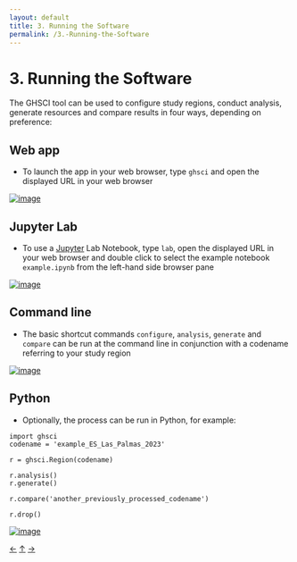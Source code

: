 ```yaml
---
layout: default
title: 3. Running the Software
permalink: /3.-Running-the-Software
---
```


# 3. Running the Software

The GHSCI tool can be used to configure study regions, conduct analysis, generate resources and compare results in four ways, depending on preference:

## Web app
- To launch the app in your web browser, type `ghsci` and open the displayed URL in your web browser

[![image](https://github.com/user-attachments/assets/b2556f24-a42d-46d4-a8d9-2c7aca30ba99)](https://youtu.be/QlsGSqIbb7M)

## Jupyter Lab
- To use a [Jupyter](https://jupyter.org/) Lab Notebook, type `lab`, open the displayed URL in your web browser and double click to select the example notebook `example.ipynb` from the left-hand side browser pane

[![image](https://github.com/user-attachments/assets/e8a4d1c2-f045-426c-8974-f3eaaa4c4247)](https://youtu.be/dOjbRDqgYiw)

## Command line
- The basic shortcut commands `configure`, `analysis`, `generate` and `compare` can be run at the command line in conjunction with a codename referring to your study region

[![image](https://github.com/user-attachments/assets/f7089d8c-0113-490e-a181-3cd2ed106b65)](https://youtu.be/x0YntNVmdTs)

## Python
- Optionally, the process can be run in Python, for example:

```{python}
import ghsci
codename = 'example_ES_Las_Palmas_2023'

r = ghsci.Region(codename)

r.analysis()
r.generate()

r.compare('another_previously_processed_codename')

r.drop()

```

[![image](https://github.com/user-attachments/assets/8f5e1710-3bfa-4435-8269-1093bfe5be06)](https://youtu.be/FMr_acmcbLU)

[&larr;](https://healthysustainablecities.github.io/global-indicators/2.-Spatial-indicators-and-reporting-software) [&uarr;]() [&rarr;](https://healthysustainablecities.github.io/global-indicators/4.-Analysis-&-Generate-Resources)